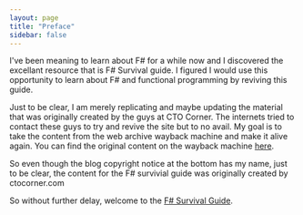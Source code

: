 ```yaml
---
layout: page
title: "Preface"
sidebar: false
---
```


I've been meaning to learn about F# for a while now and I discovered the excellant resource that is F# Survival guide. I figured I would use this opportunity to learn about F# and 
functional programming by reviving this guide.

Just to be clear, I am merely replicating and maybe updating the material that was originally created by the guys at CTO Corner. 
The internets tried to contact these guys to try and revive the site but to no avail.
My goal is to take the content from the web archive wayback machine and make it alive again.
You can find the original content on the wayback machine [here](http://web.archive.org/web/20110708212837/http://www.ctocorner.com/fsharp/book/default.aspx).

So even though the blog copyright notice at the bottom has my name, just to be clear, the content for the F# survivial guide was originally created by ctocorner.com

So without further delay, welcome to the [F# Survival Guide](/fsurvival/toc).


